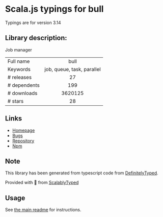
# Scala.js typings for bull

Typings are for version 3.14

## Library description:
Job manager

|                    |                 |
| ------------------ | :-------------: |
| Full name          | bull |
| Keywords           | job, queue, task, parallel |
| # releases         | 27 |
| # dependents       | 199 |
| # downloads        | 3620125 |
| # stars            | 28 |

## Links
- [Homepage](https://github.com/OptimalBits/bull#readme)
- [Bugs](https://github.com/OptimalBits/bull/issues)
- [Repository](https://github.com/OptimalBits/bull)
- [Npm](https://www.npmjs.com/package/bull)
    


## Note
This library has been generated from typescript code from [DefinitelyTyped](https://definitelytyped.org).

Provided with :purple_heart: from [ScalablyTyped](https://github.com/oyvindberg/ScalablyTyped)

## Usage
See [the main readme](../../readme.md) for instructions.


